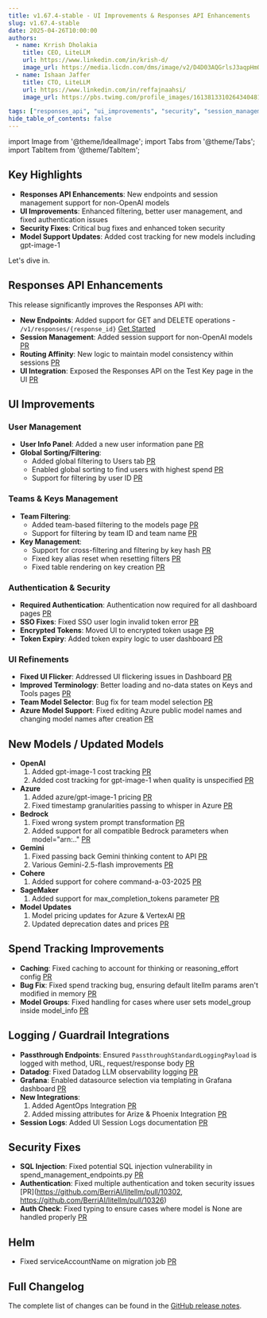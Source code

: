 ```yaml
---
title: v1.67.4-stable - UI Improvements & Responses API Enhancements
slug: v1.67.4-stable
date: 2025-04-26T10:00:00
authors:
  - name: Krrish Dholakia
    title: CEO, LiteLLM
    url: https://www.linkedin.com/in/krish-d/
    image_url: https://media.licdn.com/dms/image/v2/D4D03AQGrlsJ3aqpHmQ/profile-displayphoto-shrink_400_400/B4DZSAzgP7HYAg-/0/1737327772964?e=1749686400&v=beta&t=Hkl3U8Ps0VtvNxX0BNNq24b4dtX5wQaPFp6oiKCIHD8
  - name: Ishaan Jaffer
    title: CTO, LiteLLM
    url: https://www.linkedin.com/in/reffajnaahsi/
    image_url: https://pbs.twimg.com/profile_images/1613813310264340481/lz54oEiB_400x400.jpg

tags: ["responses_api", "ui_improvements", "security", "session_management"]
hide_table_of_contents: false
---
```

import Image from '@theme/IdealImage';
import Tabs from '@theme/Tabs';
import TabItem from '@theme/TabItem';

## Key Highlights

- **Responses API Enhancements**: New endpoints and session management support for non-OpenAI models
- **UI Improvements**: Enhanced filtering, better user management, and fixed authentication issues
- **Security Fixes**: Critical bug fixes and enhanced token security
- **Model Support Updates**: Added cost tracking for new models including gpt-image-1

Let's dive in.

## Responses API Enhancements

This release significantly improves the Responses API with:
- **New Endpoints**: Added support for GET and DELETE operations - `/v1/responses/{response_id}` [Get Started](../../docs/response_api)
- **Session Management**: Added session support for non-OpenAI models [PR](https://github.com/BerriAI/litellm/pull/10321)
- **Routing Affinity**: New logic to maintain model consistency within sessions [PR](https://github.com/BerriAI/litellm/pull/10193)
- **UI Integration**: Exposed the Responses API on the Test Key page in the UI [PR](https://github.com/BerriAI/litellm/pull/10166)

## UI Improvements

### User Management
- **User Info Panel**: Added a new user information pane [PR](https://github.com/BerriAI/litellm/pull/10213)
- **Global Sorting/Filtering**: 
  - Added global filtering to Users tab [PR](https://github.com/BerriAI/litellm/pull/10195)
  - Enabled global sorting to find users with highest spend [PR](https://github.com/BerriAI/litellm/pull/10211)
  - Support for filtering by user ID [PR](https://github.com/BerriAI/litellm/pull/10322)

### Teams & Keys Management
- **Team Filtering**: 
  - Added team-based filtering to the models page [PR](https://github.com/BerriAI/litellm/pull/10325)
  - Support for filtering by team ID and team name [PR](https://github.com/BerriAI/litellm/pull/10324)
- **Key Management**: 
  - Support for cross-filtering and filtering by key hash [PR](https://github.com/BerriAI/litellm/pull/10322)
  - Fixed key alias reset when resetting filters [PR](https://github.com/BerriAI/litellm/pull/10099)
  - Fixed table rendering on key creation [PR](https://github.com/BerriAI/litellm/pull/10224)

### Authentication & Security
- **Required Authentication**: Authentication now required for all dashboard pages [PR](https://github.com/BerriAI/litellm/pull/10229)
- **SSO Fixes**: Fixed SSO user login invalid token error [PR](https://github.com/BerriAI/litellm/pull/10298)
- **Encrypted Tokens**: Moved UI to encrypted token usage [PR](https://github.com/BerriAI/litellm/pull/10302)
- **Token Expiry**: Added token expiry logic to user dashboard [PR](https://github.com/BerriAI/litellm/pull/10250)

### UI Refinements
- **Fixed UI Flicker**: Addressed UI flickering issues in Dashboard [PR](https://github.com/BerriAI/litellm/pull/10261)
- **Improved Terminology**: Better loading and no-data states on Keys and Tools pages [PR](https://github.com/BerriAI/litellm/pull/10253)
- **Team Model Selector**: Bug fix for team model selection [PR](https://github.com/BerriAI/litellm/pull/10171)
- **Azure Model Support**: Fixed editing Azure public model names and changing model names after creation [PR](https://github.com/BerriAI/litellm/pull/10249)

## New Models / Updated Models

- **OpenAI**
    1. Added gpt-image-1 cost tracking [PR](https://github.com/BerriAI/litellm/pull/10241)
    2. Added cost tracking for gpt-image-1 when quality is unspecified [PR](https://github.com/BerriAI/litellm/pull/10247)
- **Azure**
    1. Added azure/gpt-image-1 pricing [PR](https://github.com/BerriAI/litellm/pull/10327)
    2. Fixed timestamp granularities passing to whisper in Azure [PR](https://github.com/BerriAI/litellm/pull/10299)
- **Bedrock**
    1. Fixed wrong system prompt transformation [PR](https://github.com/BerriAI/litellm/pull/10120)
    2. Added support for all compatible Bedrock parameters when model="arn:.." [PR](https://github.com/BerriAI/litellm/pull/10256)
- **Gemini**
    1. Fixed passing back Gemini thinking content to API [PR](https://github.com/BerriAI/litellm/pull/10173)
    2. Various Gemini-2.5-flash improvements [PR](https://github.com/BerriAI/litellm/pull/10198)
- **Cohere**
    1. Added support for cohere command-a-03-2025 [PR](https://github.com/BerriAI/litellm/pull/10295)
- **SageMaker**
    1. Added support for max_completion_tokens parameter [PR](https://github.com/BerriAI/litellm/pull/10300)
- **Model Updates**
    1. Model pricing updates for Azure & VertexAI [PR](https://github.com/BerriAI/litellm/pull/10178)
    2. Updated deprecation dates and prices [PR](https://github.com/BerriAI/litellm/pull/10308)

## Spend Tracking Improvements

- **Caching**: Fixed caching to account for thinking or reasoning_effort config [PR](https://github.com/BerriAI/litellm/pull/10140)
- **Bug Fix**: Fixed spend tracking bug, ensuring default litellm params aren't modified in memory [PR](https://github.com/BerriAI/litellm/pull/10167)
- **Model Groups**: Fixed handling for cases where user sets model_group inside model_info [PR](https://github.com/BerriAI/litellm/pull/10191)

## Logging / Guardrail Integrations

- **Passthrough Endpoints**: Ensured `PassthroughStandardLoggingPayload` is logged with method, URL, request/response body [PR](https://github.com/BerriAI/litellm/pull/10194)
- **Datadog**: Fixed Datadog LLM observability logging [PR](https://github.com/BerriAI/litellm/pull/10206)
- **Grafana**: Enabled datasource selection via templating in Grafana dashboard [PR](https://github.com/BerriAI/litellm/pull/10257)
- **New Integrations**:
    1. Added AgentOps Integration [PR](https://github.com/BerriAI/litellm/pull/9685)
    2. Added missing attributes for Arize & Phoenix Integration [PR](https://github.com/BerriAI/litellm/pull/10215)
- **Session Logs**: Added UI Session Logs documentation [PR](https://github.com/BerriAI/litellm/pull/10334)

## Security Fixes

- **SQL Injection**: Fixed potential SQL injection vulnerability in spend_management_endpoints.py [PR](https://github.com/BerriAI/litellm/pull/9878)
- **Authentication**: Fixed multiple authentication and token security issues [PR](https://github.com/BerriAI/litellm/pull/10302, https://github.com/BerriAI/litellm/pull/10326)
- **Auth Check**: Fixed typing to ensure cases where model is None are handled properly [PR](https://github.com/BerriAI/litellm/pull/10170)

## Helm

- Fixed serviceAccountName on migration job [PR](https://github.com/BerriAI/litellm/pull/10258)

## Full Changelog

The complete list of changes can be found in the [GitHub release notes](https://github.com/BerriAI/litellm/compare/v1.67.0-stable...v1.67.4-stable).